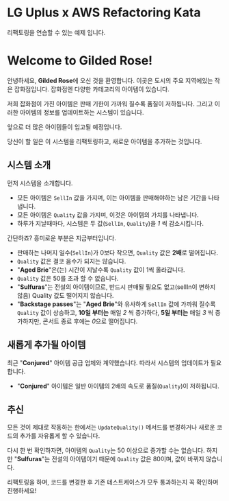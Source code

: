 # LG Uplus x AWS Refactoring Kata
리팩토링을 연습할 수 있는 예제 입니다.

# Welcome to Gilded Rose!

안녕하세요, **Gilded Rose**에 오신 것을 환영합니다. 이곳은 도시의 주요 지역에있는 작은 잡화점입니다. 잡화점엔 다양한 카테고리의 아이템이 있습니다.

저희 잡화점이 가진 아이템은 판매 기한이 가까워 질수록 품질이 저하됩니다. 그리고 이러한 아이템의 정보를 업데이트하는 시스템이 있습니다.

앞으로 더 많은 아이템들이 입고될 예정입니다.

당신이 할 일은 이 시스템을 리팩토링하고, 새로운 아이템을 추가하는 것입니다.

## 시스템 소개
먼저 시스템을 소개합니다.

- 모든 아이템은 `SellIn` 값을 가지며, 이는 아이템을 판매해야하는 남은 기간을 나타냅니다.
- 모든 아이템은 `Quality` 값을 가지며, 이것은 아이템의 가치를 나타냅니다.
- 하루가 지날때마다, 시스템은 두 값(`SellIn`, `Quality`)을 *1* 씩 감소시킵니다.

간단하죠? 흥미로운 부분은 지금부터입니다.

- 판매하는 나머지 일수(`SellIn`)가 0보다 작으면, `Quality` 값은 **2배**로 떨어집니다.
- `Quality` 값은 결코 음수가 되지는 않습니다.
- "**Aged Brie**"은(는) 시간이 지날수록 `Quality` 값이 1씩 올라갑니다.
- `Quality` 값은 50를 초과 할 수 없습니다.
- "**Sulfuras**"는 전설의 아이템이므로, 반드시 판매될 필요도 없고(sellIn이 변하지 않음) Quality 값도 떨어지지 않습니다.
- "**Backstage passes**"는 "**Aged Brie**"와 유사하게 `SellIn` 값에 가까워 질수록 `Quality` 값이 상승하고, **10일 부터는** 매일 *2* 씩 증가하다, **5일 부터는** 매일 *3* 씩 증가하지만, 콘서트 종료 후에는 *0*으로 떨어집니다.

## 새롭게 추가될 아이템

최근 "**Conjured**" 아이템 공급 업체와 계약했습니다. 따라서 시스템의 업데이트가 필요합니다.

- "**Conjured**" 아이템은 일반 아이템의 2배의 속도로 품질(`Quality`)이 저하됩니다.

## 추신

모든 것이 제대로 작동하는 한에서는 `UpdateQuality()` 메서드를 변경하거나 새로운 코드의 추가를 자유롭게 할 수 있습니다.

다시 한 번 확인하자면, 아이템의 `Quality`는 50 이상으로 증가할 수는 없습니다. 하지만 "**Sulfuras**"는 전설의 아이템이기 때문에 `Quality` 값은 80이며, 값이 바뀌지 않습니다.

리팩토링을 하며, 코드를 변경한 후 기존 테스트케이스가 모두 통과하는지 꼭 확인하며 진행하세요!

